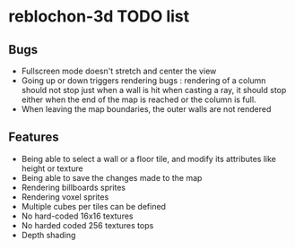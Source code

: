 # reblochon-3d TODO list

## Bugs

* Fullscreen mode doesn't stretch and center the view
* Going up or down triggers rendering bugs : rendering of a column should not
stop just when a wall is hit when casting a ray, it should stop either when 
the end of the map is reached or the column is full. 
* When leaving the map boundaries, the outer walls are not rendered

## Features

* Being able to select a wall or a floor tile, and modify its attributes like
height or texture
* Being able to save the changes made to the map
* Rendering billboards sprites
* Rendering voxel sprites
* Multiple cubes per tiles can be defined
* No hard-coded 16x16 textures
* No harded coded 256 textures tops
* Depth shading


